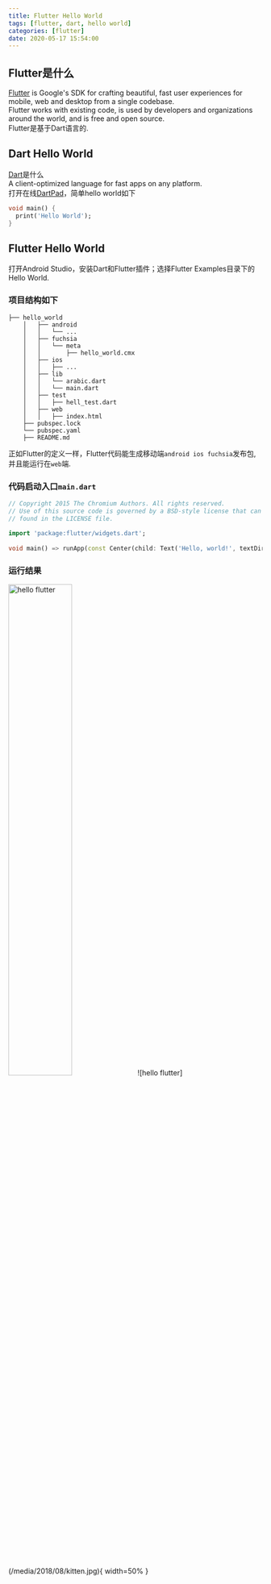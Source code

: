 ```yaml
---
title: Flutter Hello World
tags: [flutter, dart, hello world] 
categories: [flutter]
date: 2020-05-17 15:54:00
---
```

## Flutter是什么
[Flutter](https://github.com/flutter/flutter) is Google's SDK for crafting beautiful, fast user experiences for mobile, web and desktop from a single codebase.  
Flutter works with existing code, is used by developers and organizations around the world, and is free and open source.  
Flutter是基于Dart语言的.<!--more-->
## Dart Hello World
[Dart](https://github.com/dart-lang/sdk)是什么  
A client-optimized language for fast apps on any platform.    
打开在线[DartPad](https://dartpad.dev)，简单hello world如下
``` dart
void main() {
  print('Hello World');
}
```
## Flutter Hello World
打开Android Studio，安装Dart和Flutter插件；选择Flutter Examples目录下的Hello World.  
### 项目结构如下
```
├── hello_world
    │   ├── android
    │   │   └── ...
    │   ├── fuchsia
    │   │   └── meta
    │   │       ├── hello_world.cmx
    │   ├── ios
    │   │   ├── ...
    │   ├── lib
    │   │   └── arabic.dart
    │   │   └── main.dart
    │   ├── test
    │   │   ├── hell_test.dart
    │   ├── web
    │   │   ├── index.html
    ├── pubspec.lock
    └── pubspec.yaml
    ├── README.md
```
正如Flutter的定义一样，Flutter代码能生成移动端```android ios fuchsia```发布包, 并且能运行在```web```端.  
### 代码启动入口```main.dart```
``` dart
// Copyright 2015 The Chromium Authors. All rights reserved.  
// Use of this source code is governed by a BSD-style license that can be  
// found in the LICENSE file.  
  
import 'package:flutter/widgets.dart';  
  
void main() => runApp(const Center(child: Text('Hello, world!', textDirection: TextDirection.ltr)));
```
### 运行结果
<img src="https://drive.google.com/uc?id=1CzwGmYcLi8vJ8wK9NviTyCjqY3RoU4L6" width="50%"  alt="hello flutter" /> 
![hello flutter](/media/2018/08/kitten.jpg){ width=50% }
<!--stackedit_data:
eyJoaXN0b3J5IjpbMzg0ODQwNzg3LDg2MTgzMTc2OSw2NTQ4ND
E1MTgsLTgwNDg1MTYzNywxMTc0ODA3MjMyLDcxMzkzMzI1NCwt
MTE5Njk5NTEyNywxMzA3ODgzMjA3LDQ1ODYxMjQ3NiwtMTAwND
A3MDg3NywtNzUwMDU2NzM5LC0xNjk5ODA2NzM1LC01MjEyNTM1
OTRdfQ==
-->